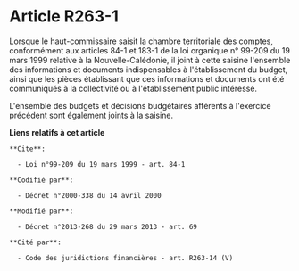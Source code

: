 # Article R263-1

Lorsque le haut-commissaire saisit la chambre territoriale des comptes, conformément aux articles 84-1 et 183-1 de la loi
organique n° 99-209 du 19 mars 1999 relative à la Nouvelle-Calédonie, il joint à cette saisine l'ensemble des informations et
documents indispensables à l'établissement du budget, ainsi que les pièces établissant que ces informations et documents ont
été communiqués à la collectivité ou à l'établissement public intéressé.

L'ensemble des budgets et décisions budgétaires afférents à l'exercice précédent sont également joints à la saisine.

**Liens relatifs à cet article**

	**Cite**:

	  - Loi n°99-209 du 19 mars 1999 - art. 84-1

	**Codifié par**:

	  - Décret n°2000-338 du 14 avril 2000

	**Modifié par**:

	  - Décret n°2013-268 du 29 mars 2013 - art. 69

	**Cité par**:

	  - Code des juridictions financières - art. R263-14 (V)
